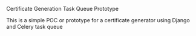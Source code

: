 Certificate Generation Task Queue Prototype

This is a simple POC or prototype for a certificate generator using Django and Celery task queue

